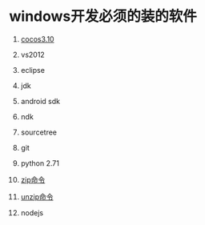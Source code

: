 windows开发必须的装的软件
==========

1. [cocos3.10](http://www.cocos.com/download/cocos/)

2. vs2012

3. eclipse

4. jdk

5. android sdk

6. ndk

7. sourcetree

8. git

9. python 2.71

10. [zip命令](img2/zip.exe)

11. [unzip命令](img2/unzip.exe)

12. nodejs
